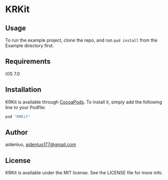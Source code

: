 # KRKit

## Usage

To run the example project, clone the repo, and run `pod install` from the Example directory first.

## Requirements

iOS 7.0

## Installation

KRKit is available through [CocoaPods](http://cocoapods.org). To install
it, simply add the following line to your Podfile:

```ruby
pod "KRKit"
```

## Author

aidenluo, aidenluo177@gmail.com

## License

KRKit is available under the MIT license. See the LICENSE file for more info.
